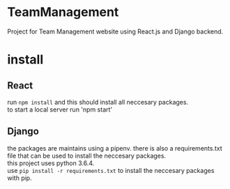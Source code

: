 # TeamManagement
Project for Team Management website using React.js and Django backend.<br/>
# install
## React
run `npm install` and this should install all neccesary packages.<br/>
to start a local server run 'npm start' 
## Django
the packages are maintains using a pipenv. there is also a requirements.txt file that can be used to install the neccesary packages.<br/>
this project uses python 3.6.4.<br/> 
use `pip install -r requirements.txt` to install the neccesary packages with pip.<br/>

